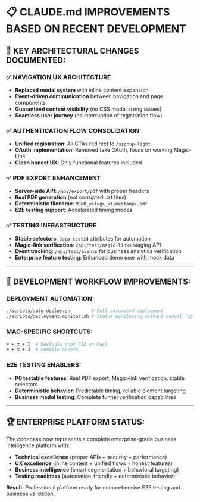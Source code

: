 # 📋 **CLAUDE.md IMPROVEMENTS BASED ON RECENT DEVELOPMENT**

## **🎯 KEY ARCHITECTURAL CHANGES DOCUMENTED:**

### **✅ NAVIGATION UX ARCHITECTURE**
- **Replaced modal system** with inline content expansion
- **Event-driven communication** between navigation and page components
- **Guaranteed content visibility** (no CSS modal sizing issues)
- **Seamless user journey** (no interruption of registration flow)

### **✅ AUTHENTICATION FLOW CONSOLIDATION**
- **Unified registration**: All CTAs redirect to `/signup-light`
- **OAuth implementation**: Removed fake OAuth, focus on working Magic-Link
- **Clean honest UX**: Only functional features included

### **✅ PDF EXPORT ENHANCEMENT**
- **Server-side API**: `/api/export/pdf` with proper headers
- **Real PDF generation** (not corrupted .txt files)
- **Deterministic filename**: `MENU_<slug>_<timestamp>.pdf`
- **E2E testing support**: Accelerated timing modes

### **✅ TESTING INFRASTRUCTURE**
- **Stable selectors**: `data-testid` attributes for automation
- **Magic-link verification**: `/api/test/magic-links` staging API
- **Event tracking**: `/api/test/events` for business analytics verification
- **Enterprise feature testing**: Enhanced demo user with mock data

---

## **🔧 DEVELOPMENT WORKFLOW IMPROVEMENTS:**

### **DEPLOYMENT AUTOMATION:**
```bash
./scripts/auto-deploy.sh        # Full automated deployment
./scripts/deployment-monitor.sh # Status monitoring without manual log copying
```

### **MAC-SPECIFIC SHORTCUTS:**
```bash
⌘ + ⌥ + I  # DevTools (not F12 on Mac)
⌘ + ⌥ + J  # Console access
```

### **E2E TESTING ENABLERS:**
- **P0 testable features**: Real PDF export, Magic-link verification, stable selectors
- **Deterministic behavior**: Predictable timing, reliable element targeting
- **Business model testing**: Complete funnel verification capabilities

---

## **🏆 ENTERPRISE PLATFORM STATUS:**

The codebase now represents a complete enterprise-grade business intelligence platform with:
- **Technical excellence** (proper APIs + security + performance)
- **UX excellence** (inline content + unified flows + honest features)  
- **Business intelligence** (smart segmentation + behavioral targeting)
- **Testing readiness** (automation-friendly + deterministic behavior)

**Result**: Professional platform ready for comprehensive E2E testing and business validation.